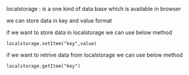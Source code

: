 localstorage : is a one kind of data base which is available in browser

we can store data in key and value format

if we want to store data in localstorage we can use below method

    localstorage.setItem("key",value)

if we want to retrive data from localstorage we can use below method

    localstorage.getItem("key")
